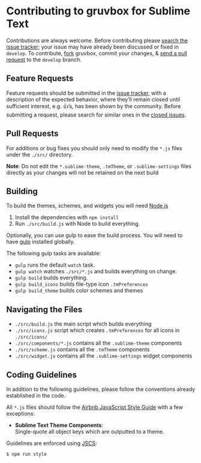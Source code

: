 # Contributing to gruvbox for Sublime Text

Contributions are always welcome. Before contributing please
[search the issue tracker](https://github.com/briles/gruvbox/issues); your issue
may have already been discussed or fixed in `develop`. To contribute,
[fork](https://help.github.com/articles/fork-a-repo/) gruvbox, commit your changes,
& [send a pull request](https://help.github.com/articles/using-pull-requests/)
 to the `develop` branch.

## Feature Requests

Feature requests should be submitted in the
[issue tracker](https://github.com/briles/gruvbox/issues), with a description of
the expected behavior, where they’ll remain closed until sufficient
interest, e.g. :+1:’s, has been shown by the community. Before submitting a request,
please search for similar ones in the
[closed issues](https://github.com/briles/gruvbox/issues?q=is%3Aissue+is%3Aclosed+label%3Aenhancement).

## Pull Requests

For additions or bug fixes you should only need to modify the `*.js` files
under the `./src/` directory.

**Note**: Do not edit the `*.sublime-theme`, `.tmTheme`, or `.sublime-settings` files
directly as your changes will not be retained on the next build

## Building

To build the themes, schemes, and widgets you will need [Node.js](https://nodejs.org/)

1. Install the dependencies with `npm install`
2. Run `./src/build.js` with Node to build everything.

Optionally, you can use gulp to ease the build process. You will need to have
[gulp](https://github.com/gulpjs/gulp) installed globally.

The following gulp tasks are available:

- `gulp` runs the default `watch` task.
- `gulp watch` watches `./src/*.js` and builds everything on change.
- `gulp build` builds everything.
- `gulp build_icons` builds file-type icon `.tmPreferences`
- `gulp build_theme` builds color schemes and themes

## Navigating the Files

- `./src/build.js` the main script which builds everything
- `./src/icons.js` script which creates `.tmPreferences` for all icons in `./src/icons/`
- `./src/components/*.js` contains all the `.sublime-theme` components
- `./src/scheme.js` contains all the `.tmTheme` components
- `./src/widget.js` contains all the `.sublime-settings` widget components

## Coding Guidelines

In addition to the following guidelines, please follow the conventions already
established in the code.

All `*.js` files should follow the
[Airbnb JavaScript Style Guide](https://github.com/airbnb/javascript)
with a few exceptions:

- **Sublime Text Theme Components**:<br>
  Single-quote all object keys which are outputted to a theme.

Guidelines are enforced using [JSCS](https://www.npmjs.com/package/jscs):

```bash
$ npm run style
```
